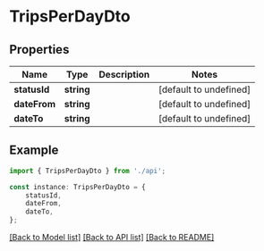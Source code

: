 # TripsPerDayDto


## Properties

Name | Type | Description | Notes
------------ | ------------- | ------------- | -------------
**statusId** | **string** |  | [default to undefined]
**dateFrom** | **string** |  | [default to undefined]
**dateTo** | **string** |  | [default to undefined]

## Example

```typescript
import { TripsPerDayDto } from './api';

const instance: TripsPerDayDto = {
    statusId,
    dateFrom,
    dateTo,
};
```

[[Back to Model list]](../README.md#documentation-for-models) [[Back to API list]](../README.md#documentation-for-api-endpoints) [[Back to README]](../README.md)
